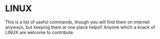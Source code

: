# LINUX
This is a list of useful commands, though you will find them on internet anyways, but keeping them at one place helps!!
Anyone which a knack of LINUX are welcome to contribute.
